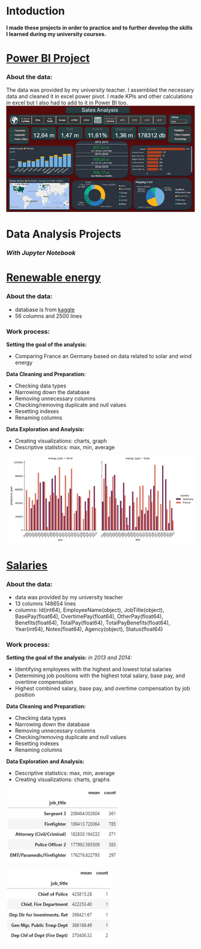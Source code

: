 # Intoduction
**I made these projects in order to practice and to further develop the skills I learned during my university courses.**
# [Power BI Project](https://github.com/rfanni324/power-bi-project)
### About the data: 
The data was provided by my university teacher. I assembled the necessary data and cleaned it in excel power pivot. I made KPIs and other calculations in excel but I also had to add to it in Power BI too.
![](./assets_en/GSO_EN.jpg)
# Data Analysis Projects
### *With Jupyter Notebook*
# [Renewable energy](https://github.com/rfanni324/energy-p1)

### About the data:
- database is from [kaggle](https://www.kaggle.com/datasets/anishvijay/global-renewable-energy-and-indicators-dataset/data)
- 56 columns and 2500 lines 

### Work process:

**Setting the goal of the analysis:**
  - Comparing France an Germany based on data related to solar and wind energy

**Data Cleaning and Preparation:**
  - Checking data types
  - Narrowing down the database
  - Removing unnecessary columns
  - Checking/removing duplicate and null values
  - Resetting indexes
  - Renaming columns

**Data Exploration and Analysis:**
  - Creating visualizations: charts, graph
  - Descriptive statistics: max, min, average

![](./assets_en/g_f_wind_solar.jpg)

# [Salaries](https://github.com/rfanni324/salaries-p2)

### About the data:
- data was provided by my university teacher
- 13 columns 148654 lines
- columns: Id(int64), EmployeeName(object), JobTitle(object), BasePay(float64), OvertimePay(float64), OtherPay(float64), Benefits(float64), TotalPay(float64), TotalPayBenefits(float64), Year(int64), Notes(float64), Agency(object), Status(float64)

### Work process:

**Setting the goal of the analysis:**
*in 2013 and 2014:*
  - Identifying employees with the highest and lowest total salaries
  - Determining job positions with the highest total salary, base pay, and overtime compensation
  - Highest combined salary, base pay, and overtime compensation by job position

**Data Cleaning and Preparation:**
  - Checking data types
  - Narrowing down the database
  - Removing unnecessary columns
  - Checking/removing duplicate and null values
  - Resetting indexes
  - Renaming columns

**Data Exploration and Analysis:**
  - Descriptive statistics: max, min, average
  - Creating visualizations: charts, graphs

![](./assets_en/sales_query1.jpg)

![](./assets_en/sales_query2.jpg)

